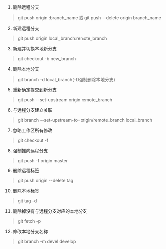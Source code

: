 1. 删除远程分支
> git push origin  :branch_name 或 git push --delete origin branch_name

2. 新建远程分支
> git push origin local_branch:remote_branch

3. 新建并切换本地新分支
> git checkout -b new_branch

4. 删除本地分支
> git branch -d local_branch(-D强制删除本地分支)

5. 重新确定提交到新分支
> git push --set-upstream origin remote_branch

6. 与远程分支建立关联
> git branch --set-upstream-to=origin/remote_branch local_branch

7. 忽略工作区所有修改
> git checkout -f

8. 强制推向远程分支
> git push -f origin master

9. 删除远程标签
> git push origin --delete tag <tagname>

10. 删除本地标签
> git tag -d <tagname>

11. 删除掉没有与远程分支对应的本地分支
> git fetch -p

12. 修改本地分支名称
> git branch -m devel develop